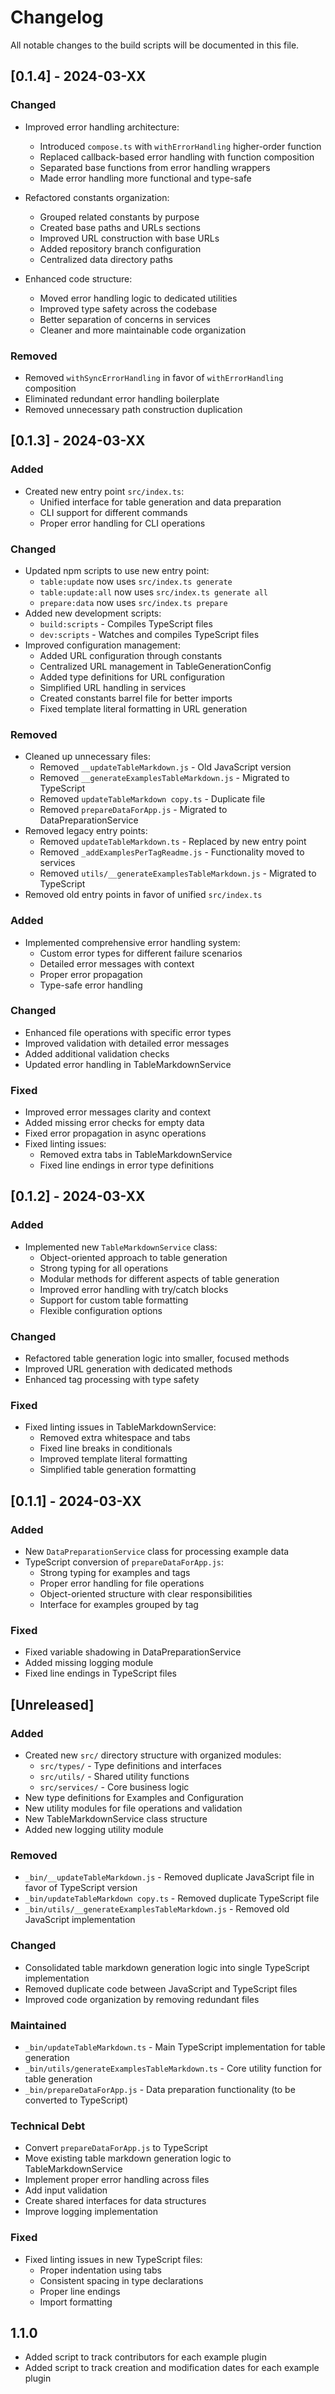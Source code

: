# Changelog

All notable changes to the build scripts will be documented in this file.

## [0.1.4] - 2024-03-XX

### Changed

-   Improved error handling architecture:

    -   Introduced `compose.ts` with `withErrorHandling` higher-order function
    -   Replaced callback-based error handling with function composition
    -   Separated base functions from error handling wrappers
    -   Made error handling more functional and type-safe

-   Refactored constants organization:

    -   Grouped related constants by purpose
    -   Created base paths and URLs sections
    -   Improved URL construction with base URLs
    -   Added repository branch configuration
    -   Centralized data directory paths

-   Enhanced code structure:
    -   Moved error handling logic to dedicated utilities
    -   Improved type safety across the codebase
    -   Better separation of concerns in services
    -   Cleaner and more maintainable code organization

### Removed

-   Removed `withSyncErrorHandling` in favor of `withErrorHandling` composition
-   Eliminated redundant error handling boilerplate
-   Removed unnecessary path construction duplication

## [0.1.3] - 2024-03-XX

### Added

-   Created new entry point `src/index.ts`:
    -   Unified interface for table generation and data preparation
    -   CLI support for different commands
    -   Proper error handling for CLI operations

### Changed

-   Updated npm scripts to use new entry point:
    -   `table:update` now uses `src/index.ts generate`
    -   `table:update:all` now uses `src/index.ts generate all`
    -   `prepare:data` now uses `src/index.ts prepare`
-   Added new development scripts:
    -   `build:scripts` - Compiles TypeScript files
    -   `dev:scripts` - Watches and compiles TypeScript files
-   Improved configuration management:
    -   Added URL configuration through constants
    -   Centralized URL management in TableGenerationConfig
    -   Added type definitions for URL configuration
    -   Simplified URL handling in services
    -   Created constants barrel file for better imports
    -   Fixed template literal formatting in URL generation

### Removed

-   Cleaned up unnecessary files:
    -   Removed `__updateTableMarkdown.js` - Old JavaScript version
    -   Removed `__generateExamplesTableMarkdown.js` - Migrated to TypeScript
    -   Removed `updateTableMarkdown copy.ts` - Duplicate file
    -   Removed `prepareDataForApp.js` - Migrated to DataPreparationService
-   Removed legacy entry points:
    -   Removed `updateTableMarkdown.ts` - Replaced by new entry point
    -   Removed `_addExamplesPerTagReadme.js` - Functionality moved to services
    -   Removed `utils/__generateExamplesTableMarkdown.js` - Migrated to TypeScript
-   Removed old entry points in favor of unified `src/index.ts`

### Added

-   Implemented comprehensive error handling system:
    -   Custom error types for different failure scenarios
    -   Detailed error messages with context
    -   Proper error propagation
    -   Type-safe error handling

### Changed

-   Enhanced file operations with specific error types
-   Improved validation with detailed error messages
-   Added additional validation checks
-   Updated error handling in TableMarkdownService

### Fixed

-   Improved error messages clarity and context
-   Added missing error checks for empty data
-   Fixed error propagation in async operations
-   Fixed linting issues:
    -   Removed extra tabs in TableMarkdownService
    -   Fixed line endings in error type definitions

## [0.1.2] - 2024-03-XX

### Added

-   Implemented new `TableMarkdownService` class:
    -   Object-oriented approach to table generation
    -   Strong typing for all operations
    -   Modular methods for different aspects of table generation
    -   Improved error handling with try/catch blocks
    -   Support for custom table formatting
    -   Flexible configuration options

### Changed

-   Refactored table generation logic into smaller, focused methods
-   Improved URL generation with dedicated methods
-   Enhanced tag processing with type safety

### Fixed

-   Fixed linting issues in TableMarkdownService:
    -   Removed extra whitespace and tabs
    -   Fixed line breaks in conditionals
    -   Improved template literal formatting
    -   Simplified table generation formatting

## [0.1.1] - 2024-03-XX

### Added

-   New `DataPreparationService` class for processing example data
-   TypeScript conversion of `prepareDataForApp.js`:
    -   Strong typing for examples and tags
    -   Proper error handling for file operations
    -   Object-oriented structure with clear responsibilities
    -   Interface for examples grouped by tag

### Fixed

-   Fixed variable shadowing in DataPreparationService
-   Added missing logging module
-   Fixed line endings in TypeScript files

## [Unreleased]

### Added

-   Created new `src/` directory structure with organized modules:
    -   `src/types/` - Type definitions and interfaces
    -   `src/utils/` - Shared utility functions
    -   `src/services/` - Core business logic
-   New type definitions for Examples and Configuration
-   New utility modules for file operations and validation
-   New TableMarkdownService class structure
-   Added new logging utility module

### Removed

-   `_bin/__updateTableMarkdown.js` - Removed duplicate JavaScript file in favor of TypeScript version
-   `_bin/updateTableMarkdown copy.ts` - Removed duplicate TypeScript file
-   `_bin/utils/__generateExamplesTableMarkdown.js` - Removed old JavaScript implementation

### Changed

-   Consolidated table markdown generation logic into single TypeScript implementation
-   Removed duplicate code between JavaScript and TypeScript files
-   Improved code organization by removing redundant files

### Maintained

-   `_bin/updateTableMarkdown.ts` - Main TypeScript implementation for table generation
-   `_bin/utils/generateExamplesTableMarkdown.ts` - Core utility function for table generation
-   `_bin/prepareDataForApp.js` - Data preparation functionality (to be converted to TypeScript)

### Technical Debt

-   Convert `prepareDataForApp.js` to TypeScript
-   Move existing table markdown generation logic to TableMarkdownService
-   Implement proper error handling across files
-   Add input validation
-   Create shared interfaces for data structures
-   Improve logging implementation

### Fixed

-   Fixed linting issues in new TypeScript files:
    -   Proper indentation using tabs
    -   Consistent spacing in type declarations
    -   Proper line endings
    -   Import formatting

## 1.1.0

-   Added script to track contributors for each example plugin
-   Added script to track creation and modification dates for each example plugin
